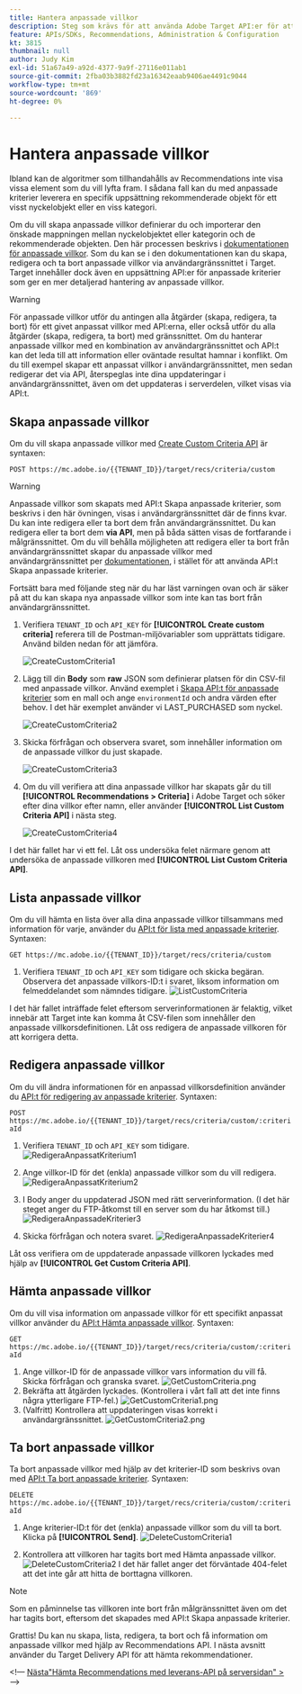 ```yaml
---
title: Hantera anpassade villkor
description: Steg som krävs för att använda Adobe Target API:er för att hantera, skapa, lista, redigera, hämta och ta bort villkor för Adobe Target Recommendations.
feature: APIs/SDKs, Recommendations, Administration & Configuration
kt: 3815
thumbnail: null
author: Judy Kim
exl-id: 51a67a49-a92d-4377-9a9f-27116e011ab1
source-git-commit: 2fba03b3882fd23a16342eaab9406ae4491c9044
workflow-type: tm+mt
source-wordcount: '869'
ht-degree: 0%

---
```


# Hantera anpassade villkor

Ibland kan de algoritmer som tillhandahålls av Recommendations inte visa vissa element som du vill lyfta fram. I sådana fall kan du med anpassade kriterier leverera en specifik uppsättning rekommenderade objekt för ett visst nyckelobjekt eller en viss kategori.

Om du vill skapa anpassade villkor definierar du och importerar den önskade mappningen mellan nyckelobjektet eller kategorin och de rekommenderade objekten. Den här processen beskrivs i [dokumentationen för anpassade villkor](https://experienceleague.adobe.com/docs/target/using/recommendations/criteria/recommendations-csv.html). Som du kan se i den dokumentationen kan du skapa, redigera och ta bort anpassade villkor via användargränssnittet i Target. Target innehåller dock även en uppsättning API:er för anpassade kriterier som ger en mer detaljerad hantering av anpassade villkor.

>[!WARNING]
>
>För anpassade villkor utför du antingen alla åtgärder (skapa, redigera, ta bort) för ett givet anpassat villkor med API:erna, eller också utför du alla åtgärder (skapa, redigera, ta bort) med gränssnittet. Om du hanterar anpassade villkor med en kombination av användargränssnittet och API:t kan det leda till att information eller oväntade resultat hamnar i konflikt. Om du till exempel skapar ett anpassat villkor i användargränssnittet, men sedan redigerar det via API, återspeglas inte dina uppdateringar i användargränssnittet, även om det uppdateras i serverdelen, vilket visas via API:t.

## Skapa anpassade villkor

Om du vill skapa anpassade villkor med [Create Custom Criteria API](https://developer.adobe.com/target/administer/recommendations-api/#operation/createCriteriaCustom) är syntaxen:

`POST https://mc.adobe.io/{{TENANT_ID}}/target/recs/criteria/custom`

>[!WARNING]
>
>Anpassade villkor som skapats med API:t Skapa anpassade kriterier, som beskrivs i den här övningen, visas i användargränssnittet där de finns kvar. Du kan inte redigera eller ta bort dem från användargränssnittet. Du kan redigera eller ta bort dem **via API**, men på båda sätten visas de fortfarande i målgränssnittet. Om du vill behålla möjligheten att redigera eller ta bort från användargränssnittet skapar du anpassade villkor med användargränssnittet per [dokumentationen](https://experienceleague.adobe.com/docs/target/using/recommendations/criteria/recommendations-csv.html), i stället för att använda API:t Skapa anpassade kriterier.

Fortsätt bara med följande steg när du har läst varningen ovan och är säker på att du kan skapa nya anpassade villkor som inte kan tas bort från användargränssnittet.

1. Verifiera `TENANT_ID` och `API_KEY` för **[!UICONTROL Create custom criteria]** referera till de Postman-miljövariabler som upprättats tidigare. Använd bilden nedan för att jämföra.

   ![CreateCustomCriteria1](assets/CreateCustomCriteria1.png)

1. Lägg till din **Body** som **raw** JSON som definierar platsen för din CSV-fil med anpassade villkor. Använd exemplet i [Skapa API:t för anpassade kriterier](https://developer.adobe.com/target/administer/recommendations-api/#operation/getAllCriteriaCustom) som en mall och ange `environmentId` och andra värden efter behov. I det här exemplet använder vi LAST_PURCHASED som nyckel.

   ![CreateCustomCriteria2](assets/CreateCustomCriteria2.png)

1. Skicka förfrågan och observera svaret, som innehåller information om de anpassade villkor du just skapade.

   ![CreateCustomCriteria3](assets/CreateCustomCriteria3.png)

1. Om du vill verifiera att dina anpassade villkor har skapats går du till **[!UICONTROL Recommendations > Criteria]** i Adobe Target och söker efter dina villkor efter namn, eller använder **[!UICONTROL List Custom Criteria API]** i nästa steg.

   ![CreateCustomCriteria4](assets/CreateCustomCriteria4.png)

I det här fallet har vi ett fel. Låt oss undersöka felet närmare genom att undersöka de anpassade villkoren med **[!UICONTROL List Custom Criteria API]**.

## Lista anpassade villkor

Om du vill hämta en lista över alla dina anpassade villkor tillsammans med information för varje, använder du [API:t för lista med anpassade kriterier](https://developer.adobe.com/target/administer/recommendations-api/#operation/getAllCriteriaCustom). Syntaxen:

`GET https://mc.adobe.io/{{TENANT_ID}}/target/recs/criteria/custom`

1. Verifiera `TENANT_ID` och `API_KEY` som tidigare och skicka begäran. Observera det anpassade villkors-ID:t i svaret, liksom information om felmeddelandet som nämndes tidigare.
   ![ListCustomCriteria](assets/ListCustomCriteria.png)

I det här fallet inträffade felet eftersom serverinformationen är felaktig, vilket innebär att Target inte kan komma åt CSV-filen som innehåller den anpassade villkorsdefinitionen. Låt oss redigera de anpassade villkoren för att korrigera detta.

## Redigera anpassade villkor

Om du vill ändra informationen för en anpassad villkorsdefinition använder du [API:t för redigering av anpassade kriterier](https://developer.adobe.com/target/administer/recommendations-api/#operation/updateCriteriaCustom). Syntaxen:

`POST https://mc.adobe.io/{{TENANT_ID}}/target/recs/criteria/custom/:criteriaId`

1. Verifiera `TENANT_ID` och `API_KEY` som tidigare.
   ![RedigeraAnpassatKriterium1](assets/EditCustomCriteria1.png)

1. Ange villkor-ID för det (enkla) anpassade villkor som du vill redigera.
   ![RedigeraAnpassatKriterium2](assets/EditCustomCriteria2.png)

1. I Body anger du uppdaterad JSON med rätt serverinformation. (I det här steget anger du FTP-åtkomst till en server som du har åtkomst till.)
   ![RedigeraAnpassadeKriterier3](assets/EditCustomCriteria3.png)

1. Skicka förfrågan och notera svaret.
   ![RedigeraAnpassadeKriterier4](assets/EditCustomCriteria4.png)

Låt oss verifiera om de uppdaterade anpassade villkoren lyckades med hjälp av **[!UICONTROL Get Custom Criteria API]**.

## Hämta anpassade villkor

Om du vill visa information om anpassade villkor för ett specifikt anpassat villkor använder du [API:t Hämta anpassade villkor](https://developer.adobe.com/target/administer/recommendations-api/#operation/getCriteriaCustom). Syntaxen:

`GET https://mc.adobe.io/{{TENANT_ID}}/target/recs/criteria/custom/:criteriaId`

1. Ange villkor-ID för de anpassade villkor vars information du vill få. Skicka förfrågan och granska svaret.
   ![GetCustomCriteria.png](assets/GetCustomCriteria.png)
1. Bekräfta att åtgärden lyckades. (Kontrollera i vårt fall att det inte finns några ytterligare FTP-fel.)
   ![GetCustomCriteria1.png](assets/GetCustomCriteria1.png)
1. (Valfritt) Kontrollera att uppdateringen visas korrekt i användargränssnittet.
   ![GetCustomCriteria2.png](assets/GetCustomCriteria2.png)

## Ta bort anpassade villkor

Ta bort anpassade villkor med hjälp av det kriterier-ID som beskrivs ovan med [API:t Ta bort anpassade kriterier](https://developer.adobe.com/target/administer/recommendations-api/#operation/deleteCriteriaCustom). Syntaxen:

`DELETE https://mc.adobe.io/{{TENANT_ID}}/target/recs/criteria/custom/:criteriaId`

1. Ange kriterier-ID:t för det (enkla) anpassade villkor som du vill ta bort. Klicka på **[!UICONTROL Send]**.
   ![DeleteCustomCriteria1](assets/DeleteCustomCriteria1.png)

1. Kontrollera att villkoren har tagits bort med Hämta anpassade villkor.
   ![DeleteCustomCriteria2](assets/DeleteCustomCriteria2.png)
I det här fallet anger det förväntade 404-felet att det inte går att hitta de borttagna villkoren.

>[!NOTE]
>
>Som en påminnelse tas villkoren inte bort från målgränssnittet även om det har tagits bort, eftersom det skapades med API:t Skapa anpassade kriterier.

Grattis! Du kan nu skapa, lista, redigera, ta bort och få information om anpassade villkor med hjälp av Recommendations API. I nästa avsnitt använder du Target Delivery API för att hämta rekommendationer.

&lt;!— [Nästa&quot;Hämta Recommendations med leverans-API på serversidan&quot; >](fetch-recs-server-side-delivery-api.md) —>
